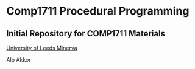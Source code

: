 # Comp1711 Procedural Programming
## Initial Repository for COMP1711 Materials 

[University of Leeds Minerva](https://minerva.leeds.ac.uk/)

Alp Akkor 